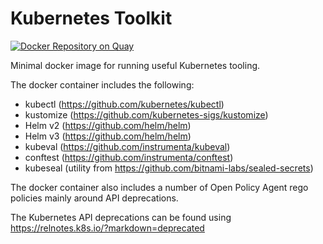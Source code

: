 # Kubernetes Toolkit

[![Docker Repository on Quay](https://quay.io/repository/swade1987/kubernetes-toolkit/status "Docker Repository on Quay")](https://quay.io/repository/swade1987/kubernetes-toolkit)

Minimal docker image for running useful Kubernetes tooling.

The docker container includes the following:

- kubectl (https://github.com/kubernetes/kubectl)
- kustomize (https://github.com/kubernetes-sigs/kustomize)
- Helm v2 (https://github.com/helm/helm)
- Helm v3 (https://github.com/helm/helm)
- kubeval (https://github.com/instrumenta/kubeval)
- conftest (https://github.com/instrumenta/conftest)
- kubeseal (utility from https://github.com/bitnami-labs/sealed-secrets)

The docker container also includes a number of Open Policy Agent rego policies mainly around API deprecations.

The Kubernetes API deprecations can be found using https://relnotes.k8s.io/?markdown=deprecated